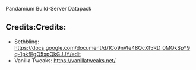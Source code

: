 Pandamium Build-Server Datapack

## Credits:Credits:
* Sethbling: https://docs.google.com/document/d/1Co9nVte48QcXf5RD_0MQkSpY9q-1pkfEgQ5xpQkGJJY/edit
* Vanilla Tweaks: https://vanillatweaks.net/
